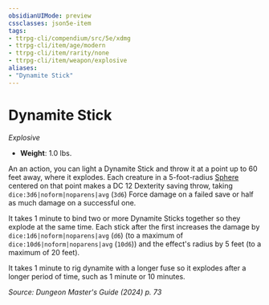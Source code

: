 ```yaml
---
obsidianUIMode: preview
cssclasses: json5e-item
tags:
- ttrpg-cli/compendium/src/5e/xdmg
- ttrpg-cli/item/age/modern
- ttrpg-cli/item/rarity/none
- ttrpg-cli/item/weapon/explosive
aliases: 
- "Dynamite Stick"
---
```

# Dynamite Stick
*Explosive*  


- **Weight**: 1.0 lbs.

An an action, you can light a Dynamite Stick and throw it at a point up to 60 feet away, where it explodes. Each creature in a 5-foot-radius [Sphere](/3-Mechanics/CLI/variant-rules/sphere-area-of-effect-xphb.md) centered on that point makes a DC 12 Dexterity saving throw, taking `dice:3d6|noform|noparens|avg` (`3d6`) Force damage on a failed save or half as much damage on a successful one.

It takes 1 minute to bind two or more Dynamite Sticks together so they explode at the same time. Each stick after the first increases the damage by `dice:1d6|noform|noparens|avg` (`d6`) (to a maximum of `dice:10d6|noform|noparens|avg` (`10d6`)) and the effect's radius by 5 feet (to a maximum of 20 feet).

It takes 1 minute to rig dynamite with a longer fuse so it explodes after a longer period of time, such as 1 minute or 10 minutes.

*Source: Dungeon Master's Guide (2024) p. 73*